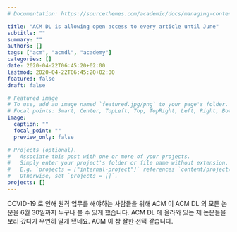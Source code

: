 ```yaml
---
# Documentation: https://sourcethemes.com/academic/docs/managing-content/

title: "ACM DL is allowing open access to every article until June"
subtitle: ""
summary: ""
authors: []
tags: ["acm", "acmdl", "academy"]
categories: []
date: 2020-04-22T06:45:20+02:00
lastmod: 2020-04-22T06:45:20+02:00
featured: false
draft: false

# Featured image
# To use, add an image named `featured.jpg/png` to your page's folder.
# Focal points: Smart, Center, TopLeft, Top, TopRight, Left, Right, BottomLeft, Bottom, BottomRight.
image:
  caption: ""
  focal_point: ""
  preview_only: false

# Projects (optional).
#   Associate this post with one or more of your projects.
#   Simply enter your project's folder or file name without extension.
#   E.g. `projects = ["internal-project"]` references `content/project/deep-learning/index.md`.
#   Otherwise, set `projects = []`.
projects: []
---
```


COVID-19 로 인해 원격 업무를 해야하는 사람들을 위해 ACM 이 ACM DL 의 모든
논문을 6월 30일까지 누구나 볼 수 있게 했습니다.  ACM DL 에 올라와 있는 제
논문들을 보러 갔다가 우연히 알게 됐네요.  ACM 이 참 잘한 선택 같습니다.
